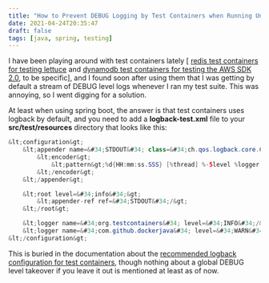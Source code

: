 ```yaml
---
title: "How to Prevent DEBUG Logging by Test Containers when Running Unit Tests in Java"
date: 2021-04-24T20:35:47
draft: false
tags: [java, spring, testing]
---
```


I have been playing around with test containers lately \[ [redis test containers for testing lettuce](https://nickolasfisher.com/blog/How-to-use-a-Redis-Test-Container-with-LettuceSpring-Boot-Webflux) and [dynamodb test containers for testing the AWS SDK 2.0](https://nickolasfisher.com/blog/Setup-and-Use-a-DynamoDB-Test-Container-with-the-AWS-Java-SDK-20), to be specific\], and I found soon after using them that I was getting by default a stream of DEBUG level logs whenever I ran my test suite. This was annoying, so I went digging for a solution.

At least when using spring boot, the answer is that test containers uses logback by default, and you need to add a **logback-test.xml** file to your **src/test/resources** directory that looks like this:

```java
&lt;configuration&gt;
    &lt;appender name=&#34;STDOUT&#34; class=&#34;ch.qos.logback.core.ConsoleAppender&#34;&gt;
        &lt;encoder&gt;
            &lt;pattern&gt;%d{HH:mm:ss.SSS} [%thread] %-5level %logger - %msg%n&lt;/pattern&gt;
        &lt;/encoder&gt;
    &lt;/appender&gt;

    &lt;root level=&#34;info&#34;&gt;
        &lt;appender-ref ref=&#34;STDOUT&#34;/&gt;
    &lt;/root&gt;

    &lt;logger name=&#34;org.testcontainers&#34; level=&#34;INFO&#34;/&gt;
    &lt;logger name=&#34;com.github.dockerjava&#34; level=&#34;WARN&#34;/&gt;
&lt;/configuration&gt;

```

This is buried in the documentation about the [recommended logback configuration for test containers](https://www.testcontainers.org/supported_docker_environment/logging_config/), though nothing about a global DEBUG level takeover if you leave it out is mentioned at least as of now.
